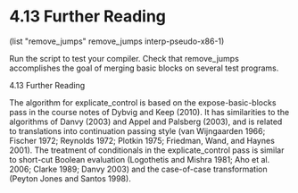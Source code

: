 # 4.13 Further Reading

(list "remove_jumps" remove_jumps interp-pseudo-x86-1)

Run the script to test your compiler. Check that remove_jumps accomplishes the goal of merging basic blocks on several test programs.

4.13 Further Reading

The algorithm for explicate_control is based on the expose-basic-blocks pass in the course notes of Dybvig and Keep (2010). It has similarities to the algorithms of Danvy (2003) and Appel and Palsberg (2003), and is related to translations into continuation passing style (van Wijngaarden 1966; Fischer 1972; Reynolds 1972; Plotkin 1975; Friedman, Wand, and Haynes 2001). The treatment of conditionals in the explicate_control pass is similar to short-cut Boolean evaluation (Logothetis and Mishra 1981; Aho et al. 2006; Clarke 1989; Danvy 2003) and the case-of-case transformation (Peyton Jones and Santos 1998).

